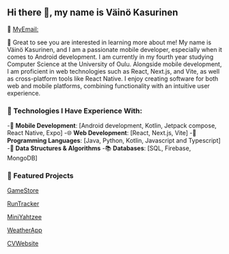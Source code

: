 ## Hi there 👋, my name is Väinö Kasurinen

📧 [MyEmail:](vaino.kasurinen@hotmail.fi)

🌟 Great to see you are interested in learning more about me! My name is Väinö Kasurinen, and I am a passionate mobile developer, especially when it comes to Android development. I am currently in my fourth year studying Computer Science at the University of Oulu. Alongside mobile development, I am proficient in web technologies such as React, Next.js, and Vite, as well as cross-platform tools like React Native. I enjoy creating software for both web and mobile platforms, combining functionality with an intuitive user experience.

### 🔧 Technologies I Have Experience With:
-📱 **Mobile Development**: [Android development, Kotlin, Jetpack compose, React Native, Expo]
-🌐 **Web Development**: [React, Next.js, Vite]
-📜 **Programming Languages**: [Java, Python, Kotlin, Javascript and Typescript]
-🧮 **Data Structures & Algorithms**
-📚 **Databases**: [SQL, Firebase, MongoDB]



### 📌 Featured Projects

[GameStore](https://github.com/VKasurinen/Game-Store)

[RunTracker](https://github.com/VKasurinen/Runtracker)

[MiniYahtzee](https://github.com/VKasurinen/MiniYahtzee)

[WeatherApp](https://github.com/VKasurinen/WeatherApp)

[CVWebsite](https://github.com/VKasurinen/vkasurinen_portfolio)



<!--
**VKasurinen/VKasurinen** is a ✨ _special_ ✨ repository because its `README.md` (this file) appears on your GitHub profile.

Here are some ideas to get you started:

- 🔭 I’m currently working on ...
- 🌱 I’m currently learning ...
- 👯 I’m looking to collaborate on ...
- 🤔 I’m looking for help with ...
- 💬 Ask me about ...
- 📫 How to reach me: ...
- 😄 Pronouns: ...
- ⚡ Fun fact: ...
-->
